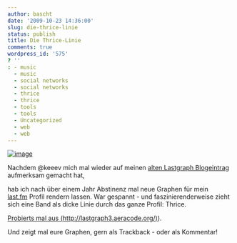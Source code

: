 ```yaml
---
author: bascht
date: '2009-10-23 14:36:00'
slug: die-thrice-linie
status: publish
title: Die Thrice-Linie
comments: true
wordpress_id: '575'
? ''
: - music
  - music
  - social networks
  - social networks
  - thrice
  - thrice
  - tools
  - tools
  - Uncategorized
  - web
  - web
---
```


[![image](http://bascht.files.wordpress.com/2009/10/graph_109227-scaled-1000.jpg?w=300)](http://bascht.files.wordpress.com/2009/10/graph_109227-scaled-1000.jpg)

Nachdem @keeev mich mal wieder auf meinen
[alten Lastgraph Blogeintrag](http://blog.bascht.com/lastgraph-funktioniert-wieder)
aufmerksam gemacht hat,

hab ich nach über einem Jahr Abstinenz mal neue Graphen für mein
[last.fm](http://www.lastfm.de/user/bascht) Profil rendern lassen.
War gespannt - und faszinierenderweise zieht sich eine Band als
dicke Linie durch das ganze Profil: Thrice.


[Probierts mal aus (](http://lastgraph3.aeracode.org)[http://lastgraph3.aeracode.org/)](http://lastgraph3.aeracode.org/)). 


Und zeigt mal eure Graphen, gern als Trackback - oder als
Kommentar!


